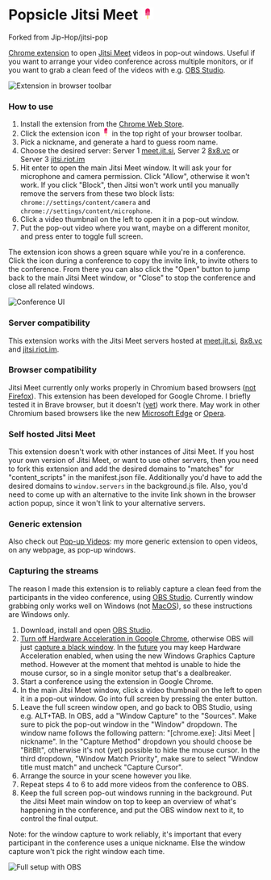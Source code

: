 # Popsicle Jitsi Meet <img alt="Logo" src="./extension/icons/icon48.png" height="24px" />
Forked from Jip-Hop/jitsi-pop

[Chrome extension](https://chrome.google.com/webstore/detail/pop-out-jitsi-meet/boklbbjieahngbnhdmlhldjjibdnnbcn) to open [Jitsi Meet](https://jitsi.org/) videos in pop-out windows. Useful if you want to arrange your video conference across multiple monitors, or if you want to grab a clean feed of the videos with e.g. [OBS Studio](https://obsproject.com/).

![Extension in browser toolbar](screenshots/1-crop.png)

### How to use
1. Install the extension from the [Chrome Web Store](https://chrome.google.com/webstore/detail/pop-out-jitsi-meet/boklbbjieahngbnhdmlhldjjibdnnbcn).
2. Click the extension icon ![Extension Icon](extension/icons/icon16.png) in the top right of your browser toolbar.
3. Pick a nickname, and generate a hard to guess room name.
4. Choose the desired server: Server 1 [meet.jit.si](https://meet.jit.si/), Server 2 [8x8.vc](https://8x8.vc/) or Server 3 [jitsi.riot.im](https://jitsi.riot.im/)
5. Hit enter to open the main Jitsi Meet window. It will ask your for microphone and camera permission. Click "Allow", otherwise it won't work. If you click "Block", then Jitsi won't work until you manually remove the servers from these two block lists: `chrome://settings/content/camera` and `chrome://settings/content/microphone`.
6. Click a video thumbnail on the left to open it in a pop-out window.
7. Put the pop-out video where you want, maybe on a different monitor, and press enter to toggle full screen.

The extension icon shows a green square while you're in a conference. Click the icon during a conference to copy the invite link, to invite others to the conference. From there you can also click the "Open" button to jump back to the main Jitsi Meet window, or "Close" to stop the conference and close all related windows.

![Conference UI](screenshots/2.jpg)

### Server compatibility
This extension works with the Jitsi Meet servers hosted at [meet.jit.si](https://meet.jit.si/), [8x8.vc](https://8x8.vc/) and [jitsi.riot.im](https://jitsi.riot.im/).

### Browser compatibility
Jitsi Meet currently only works properly in Chromium based browsers ([not Firefox](https://github.com/jitsi/jitsi-meet/issues/4758)). This extension has been developed for Google Chrome. I briefly tested it in Brave browser, but it doesn't ([yet](https://github.com/brave/brave-browser/issues/9009)) work there. May work in other Chromium based browsers like the new [Microsoft Edge](https://www.microsoft.com/edge) or [Opera](https://www.opera.com/).

### Self hosted Jitsi Meet
This extension doesn't work with other instances of Jitsi Meet. If you host your own version of Jitsi Meet, or want to use other servers, then you need to fork this extension and add the desired domains to "matches" for "content_scripts" in the manifest.json file. Additionally you'd have to add the desired domains to `window.servers` in the background.js file. Also, you'd need to come up with an alternative to the invite link shown in the browser action popup, since it won't link to your alternative servers.

### Generic extension
Also check out [Pop-up Videos](https://github.com/Jip-Hop/pop-up-videos): my more generic extension to open videos, on any webpage, as pop-up windows.

### Capturing the streams
The reason I made this extension is to reliably capture a clean feed from the participants in the video conference, using [OBS Studio](https://obsproject.com/). Currently window grabbing only works well on Windows (not [MacOS](https://obsproject.com/forum/threads/screen-tearing-random-glitching-w-window-capture.95181/)), so these instructions are Windows only.
1. Download, install and open [OBS Studio](https://obsproject.com/).
2. [Turn off Hardware Acceleration in Google Chrome](https://www.howtogeek.com/412738/how-to-turn-hardware-acceleration-on-and-off-in-chrome/), otherwise OBS will just [capture a black window](https://obsproject.com/forum/threads/option-to-turn-off-capture-cursor-when-recording-a-window.117388/). In the [future](https://obsproject.com/forum/threads/windows-graphics-capture-also-captures-mouse-pointer.117503/) you may keep Hardware Acceleration enabled, when using the new Windows Graphics Capture method. However at the moment that mehtod is unable to hide the mouse cursor, so in a single monitor setup that's a dealbreaker.
3. Start a conference using the extension in Google Chrome.
4. In the main Jitsi Meet window, click a video thumbnail on the left to open it in a pop-out window. Go into full screen by pressing the enter button.
5. Leave the full screen window open, and go back to OBS Studio, using e.g. ALT+TAB. In OBS, add a "Window Capture" to the "Sources". Make sure to pick the pop-out window in the "Window" dropdown. The window name follows the following pattern: "\[chrome.exe\]: Jitsi Meet | nickname". In the "Capture Method" dropdown you should choose be "BitBlt", otherwise it's not (yet) possible to hide the mouse cursor. In the third dropdown, "Window Match Priority", make sure to select "Window title must match" and uncheck "Capture Cursor".
6. Arrange the source in your scene however you like.
7. Repeat steps 4 to 6 to add more videos from the conference to OBS.
8. Keep the full screen pop-out windows running in the background. Put the Jitsi Meet main window on top to keep an overview of what's happening in the conference, and put the OBS window next to it, to control the final output.

Note: for the window capture to work reliably, it's important that every participant in the conference uses a unique nickname. Else the window capture won't pick the right window each time.

![Full setup with OBS](screenshots/3.jpg)
